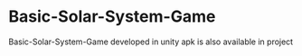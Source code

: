 # Basic-Solar-System-Game
Basic-Solar-System-Game developed in unity apk is also available in project 
